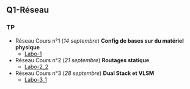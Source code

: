 ## Q1-Réseau

### TP

- Réseau Cours n°1 (_14 septembre_) **Config de bases sur du matériel physique**
  - [Labo-1](Labo-1.md)
- Réseau Cours n°2 (_21 septembre_) **Routages statique**
  - [Labo-2_2](Labo-2_2.md)
- Réseau Cours n°3 (_28 septembre_) **Dual Stack et VLSM**
  - [Labo-3_1](Labo-3_1.md)

